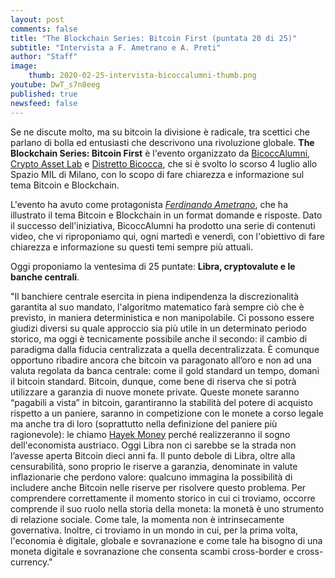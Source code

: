 ```yaml
---
layout: post
comments: false
title: "The Blockchain Series: Bitcoin First (puntata 20 di 25)"
subtitle: "Intervista a F. Ametrano e A. Preti"
author: "Staff"
image:
    thumb: 2020-02-25-intervista-bicoccalumni-thumb.png
youtube: DwT_s7n8eeg
published: true
newsfeed: false
---
```


Se ne discute molto, ma su bitcoin la divisione è radicale, tra scettici che parlano di bolla ed entusiasti che descrivono una rivoluzione globale. **The Blockchain Series: Bitcoin First** è l'evento organizzato da [BicoccAlumni](https://www.bicoccalumni.it/), [Crypto Asset Lab](https://cryptoassetlab.diseade.unimib.it/) e [Distretto Bicocca](https://www.distrettobicocca.it/), che si è svolto lo scorso 4 luglio allo Spazio MIL di Milano, con lo scopo di fare chiarezza e informazione sul tema Bitcoin e Blockchain.

L'evento ha avuto come protagonista [*Ferdinando Ametrano*](https://www.ametrano.net), che ha illustrato il tema Bitcoin e Blockchain in un format domande e risposte. Dato il successo dell'iniziativa, BicoccAlumni ha prodotto una serie di contenuti video, che vi riproponiamo qui, ogni martedì e venerdì, con l'obiettivo di fare chiarezza e informazione su questi temi sempre più attuali.

Oggi proponiamo la ventesima di 25 puntate:
**Libra, cryptovalute e le banche centrali**.

"Il banchiere centrale esercita in piena indipendenza la discrezionalità garantita al suo mandato, l'algoritmo matematico farà sempre ciò che è previsto, in maniera deterministica e non manipolabile. Ci possono essere giudizi diversi su quale approccio sia più utile in un determinato periodo storico, ma oggi è tecnicamente possibile anche il secondo: il cambio di paradigma dalla fiducia centralizzata a quella decentralizzata. È comunque opportuno ribadire ancora che bitcoin va paragonato all’oro e non ad una valuta regolata da banca centrale: come il gold standard un tempo, domani il bitcoin standard. Bitcoin, dunque, come bene di riserva che si potrà utilizzare a garanzia di nuove monete private. Queste monete saranno “pagabili a vista” in bitcoin, garantiranno la stabilità del potere di acquisto rispetto a un paniere, saranno in competizione con le monete a corso legale ma anche tra di loro (soprattutto nella definizione del paniere più ragionevole): le chiamo [Hayek Money](https://mises.org/library/denationalisation-money-argument-refined) perché realizzeranno il sogno dell'economista austriaco. Oggi Libra non ci sarebbe se la strada non l’avesse aperta Bitcoin dieci anni fa. Il punto debole di Libra, oltre alla censurabilità, sono proprio le riserve a garanzia, denominate in valute inflazionarie che perdono valore: qualcuno immagina la possibilità di includere anche Bitcoin nelle riserve per risolvere questo problema.
Per comprendere correttamente il momento storico in cui ci troviamo, occorre comprende il suo ruolo nella storia della moneta: la monetà è uno strumento di relazione sociale. Come tale, la momenta non è intrinsecamente governativa. Inoltre, ci troviamo in un mondo in cui, per la prima volta, l'economia è digitale, globale e sovranazione e come tale ha bisogno di una moneta digitale e sovranazione che consenta scambi cross-border e cross-currency."

